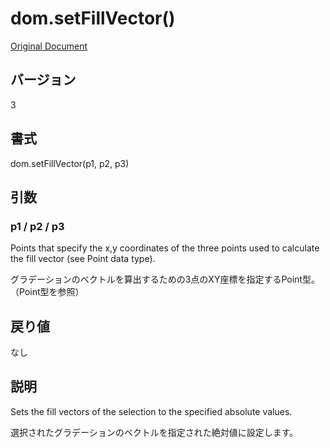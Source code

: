 # dom.setFillVector()

[Original Document](http://help.adobe.com/en_US/fireworks/cs/extend/WS5b3ccc516d4fbf351e63e3d1183c94856c-7a17.html)

## バージョン

3

## 書式

dom.setFillVector(p1, p2, p3)

## 引数

### p1 / p2 / p3

Points that specify the x,y coordinates of the three points used to calculate the fill vector (see Point data type). 

グラデーションのベクトルを算出するための3点のXY座標を指定するPoint型。（Point型を参照）

## 戻り値

なし

## 説明

Sets the fill vectors of the selection to the specified absolute values.

選択されたグラデーションのベクトルを指定された絶対値に設定します。
